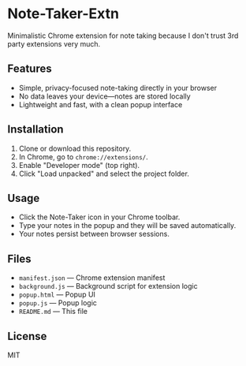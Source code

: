 # Note-Taker-Extn

Minimalistic Chrome extension for note taking because I don't trust 3rd party extensions very much.

## Features

- Simple, privacy-focused note-taking directly in your browser
- No data leaves your device—notes are stored locally
- Lightweight and fast, with a clean popup interface

## Installation

1. Clone or download this repository.
2. In Chrome, go to `chrome://extensions/`.
3. Enable "Developer mode" (top right).
4. Click "Load unpacked" and select the project folder.

## Usage

- Click the Note-Taker icon in your Chrome toolbar.
- Type your notes in the popup and they will be saved automatically.
- Your notes persist between browser sessions.

## Files

- `manifest.json` — Chrome extension manifest
- `background.js` — Background script for extension logic
- `popup.html` — Popup UI
- `popup.js` — Popup logic
- `README.md` — This file

## License

MIT
